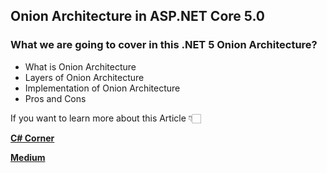 ## Onion Architecture in ASP.NET Core 5.0 

### What we are going to cover in this .NET 5 Onion Architecture?
- What is Onion Architecture
- Layers of Onion Architecture
- Implementation of Onion Architecture
- Pros and Cons  


If you want to learn more about this Article 👇🏻

[**C# Corner**](https://www.c-sharpcorner.com/article/onion-architecture-in-net-5/ "C# Corner")

[**Medium**](https://www.c-sharpcorner.com/article/onion-architecture-in-net-5/ "Medium")

